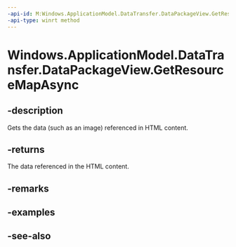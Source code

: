 ```yaml
---
-api-id: M:Windows.ApplicationModel.DataTransfer.DataPackageView.GetResourceMapAsync
-api-type: winrt method
---
```


<!-- Method syntax
public Windows.Foundation.IAsyncOperation<Windows.Foundation.Collections.IMapView<string, Windows.Storage.Streams.RandomAccessStreamReference>> GetResourceMapAsync()
-->

# Windows.ApplicationModel.DataTransfer.DataPackageView.GetResourceMapAsync

## -description
Gets the data (such as an image) referenced in HTML content.

## -returns
The data referenced in the HTML content.

## -remarks

## -examples

## -see-also
